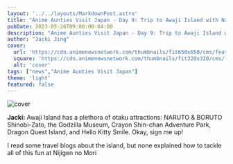 ```yaml
---
layout: '../../layouts/MarkdownPost.astro'
title: "Anime Aunties Visit Japan - Day 9: Trip to Awaji Island with Naruto, Godzilla, Dragon Quest & More!"
pubDate: 2023-05-26T09:00:00-04:00
description: "Anime Aunties Visit Japan - Day 9: Trip to Awaji Island with Naruto, Godzilla, Dragon Quest & More!"
author: "Jacki Jing"
cover:
  url: 'https://cdn.animenewsnetwork.com/thumbnails/fit650x650/cms/feature/198272/img_7713.jpg'
  square: 'https://cdn.animenewsnetwork.com/thumbnails/fit320x320/cms/feature/198272/img_7713.jpg'
  alt: 'cover'
tags: ["news","Anime Aunties Visit Japan"]
theme: 'light'
featured: false
---
```


![cover](https://cdn.animenewsnetwork.com/thumbnails/fit650x650/cms/feature/198272/img_7713.jpg)

<b>Jacki:</b> Awaji Island has a plethora of otaku attractions: NARUTO & BORUTO Shinobi-Zato, the Godzilla Museum, Crayon Shin-chan Adventure Park, Dragon Quest Island, and Hello Kitty Smile. Okay, sign me up!

I read some travel blogs about the island, but none explained how to tackle all of this fun at Nijigen no Mori